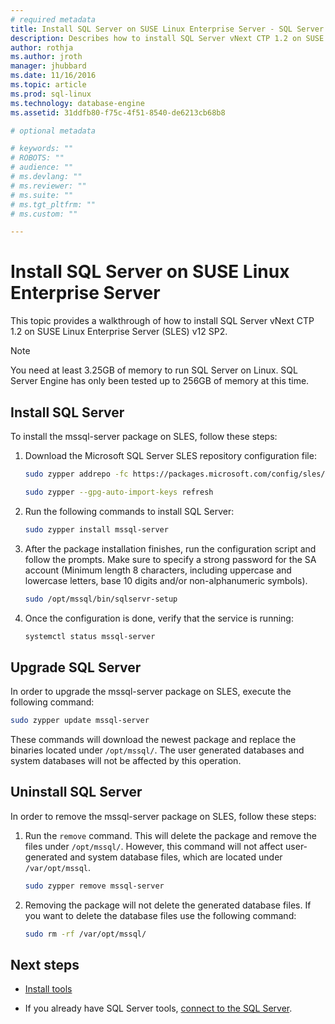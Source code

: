 ```yaml
---
# required metadata
title: Install SQL Server on SUSE Linux Enterprise Server - SQL Server vNext | Microsoft Docs
description: Describes how to install SQL Server vNext CTP 1.2 on SUSE Linux Enterprise Server 7.3.
author: rothja 
ms.author: jroth 
manager: jhubbard
ms.date: 11/16/2016
ms.topic: article
ms.prod: sql-linux
ms.technology: database-engine
ms.assetid: 31ddfb80-f75c-4f51-8540-de6213cb68b8

# optional metadata

# keywords: ""
# ROBOTS: ""
# audience: ""
# ms.devlang: ""
# ms.reviewer: ""
# ms.suite: ""
# ms.tgt_pltfrm: ""
# ms.custom: ""

---
```

# Install SQL Server on SUSE Linux Enterprise Server

This topic provides a walkthrough of how to install SQL Server vNext CTP 1.2 on SUSE Linux Enterprise Server (SLES) v12 SP2.

> [!NOTE] 
> You need at least 3.25GB of memory to run SQL Server on Linux.
> SQL Server Engine has only been tested up to 256GB of memory at this time.


## Install SQL Server
To install the mssql-server package on SLES, follow these steps:

1. Download the Microsoft SQL Server SLES repository configuration file:

   ```bash
   sudo zypper addrepo -fc https://packages.microsoft.com/config/sles/12/mssql-server.repo

   sudo zypper --gpg-auto-import-keys refresh
   ```
   
1. Run the following commands to install SQL Server:

   ```bash
   sudo zypper install mssql-server
   ```
   
1. After the package installation finishes, run the configuration script and follow the prompts. Make sure to specify a strong password for the SA account (Minimum length 8 characters, including uppercase and lowercase letters, base 10 digits and/or non-alphanumeric symbols).

   ```bash
   sudo /opt/mssql/bin/sqlservr-setup
   ```

1. Once the configuration is done, verify that the service is running:

   ```bash
   systemctl status mssql-server
   ```
   
## Upgrade SQL Server

In order to upgrade the mssql-server package on SLES, execute the following command:

   ```bash
   sudo zypper update mssql-server
   ```

These commands will download the newest package and replace the binaries located under `/opt/mssql/`. The user generated databases and system databases will not be affected by this operation. 

## Uninstall SQL Server

In order to remove the mssql-server package on SLES, follow these steps:

1. Run the `remove` command. This will delete the package and remove the files under `/opt/mssql/`. However, this command will not affect user-generated and system database files, which are located under `/var/opt/mssql`.
   ```bash
   sudo zypper remove mssql-server
   ```

2. Removing the package will not delete the generated database files. If you want to delete the database files use the following command:
   ```bash
   sudo rm -rf /var/opt/mssql/
   ```

## Next steps

- [Install tools](sql-server-linux-setup-tools.md#SLES)

- If you already have SQL Server tools, [connect to the SQL Server](sql-server-linux-connect-and-query-sqlcmd.md).
